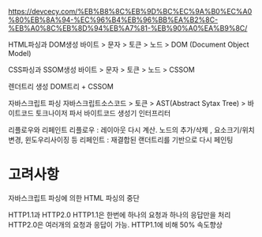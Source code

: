 


https://devcecy.com/%EB%B8%8C%EB%9D%BC%EC%9A%B0%EC%A0%80%EB%8A%94-%EC%96%B4%EB%96%BB%EA%B2%8C-%EB%A0%8C%EB%8D%94%EB%A7%81-%EB%90%A0%EA%B9%8C/ 

HTML파싱과 DOM생성
 바이트 > 문자 > 토큰 > 노드 > DOM (Document Object Model)

CSS파싱과 SSOM생성
 바이트 > 문자 > 토큰 > 노드 > CSSOM


렌더트리 생성
 DOM트리 + CSSOM

자바스크립트 파싱
 자바스크립트소스코드 > 토큰 > AST(Abstract Sytax Tree) > 바이트코드
                     토크나이저    파서                        바이트코드 생성기   인터프리터


리플로우와 리페인트
 리플로우 : 레이아웃 다시 계산. 노드의 추가/삭제 , 요소크기/위치변경, 윈도우리사이징 등
 리페인트 : 재결합된 랜더트리를 기반으로 다시 페인팅


# 고려사항
 자바스크립트 파싱에 의한 HTML 파싱의 중단

 HTTP1.1과 HTTP2.0
  HTTP1.1은 한번에 하나의 요청과 하나의 응답만을 처리
  HTTP2.0은 여러개의 요청과 응답이 가능. HTTP1.1에 비해 50% 속도향상 